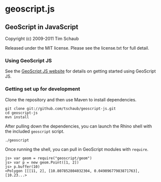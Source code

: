 # geoscript.js

## GeoScript in JavaScript

Copyright (c) 2009-2011 Tim Schaub

Released under the MIT license.  Please see the license.txt for full detail.

### Using GeoScript JS

See the [GeoScript JS website](http://geoscript.org/js/) for details on getting 
started using GeoScript JS.

### Getting set up for development

Clone the repository and then use Maven to install dependencies.

    git clone git://github.com/tschaub/geoscript-js.git
    cd geoscript-js
    mvn install

After pulling down the dependencies, you can launch the Rhino shell with the included `geoscript` script.
    
    ./geoscript

Once running the shell, you can pull in GeoScript modules with `require`.

    js> var geom = require("geoscript/geom")
    js> var p = new geom.Point([1, 2])
    js> p.buffer(10)
    <Polygon [[[11, 2], [10.807852804032304, 0.04909677983871763], [10.23...>
